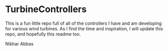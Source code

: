 # TurbineControllers

This is a fun little repo full of all of the controllers I have and am developing for various wind turbines. As I find the time and inspiration, I will update this repo, and hopefully this readme too. 

Nikhar Abbas
